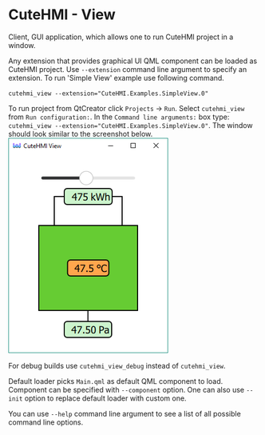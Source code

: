 # CuteHMI - View

Client, GUI application, which allows one to run CuteHMI project in a window.

Any extension that provides graphical UI QML component can be loaded as CuteHMI project. Use `--extension` command line argument to
specify an extension. To run 'Simple View' example use following command.
```
cutehmi_view --extension="CuteHMI.Examples.SimpleView.0"
```
To run project from QtCreator click `Projects` -> `Run`. Select `cutehmi_view` from `Run configuration:`. In the
`Command line arguments:` box type: `cutehmi_view --extension="CuteHMI.Examples.SimpleView.0"`.
The window should look similar to the screenshot below.
![SimpleView screenshot](doc/SimpleView.png)

For debug builds use `cutehmi_view_debug` instead of `cutehmi_view`.

Default loader picks `Main.qml` as default QML component to load. Component can be specified with `--component` option. One can also
use `--init` option to replace default loader with custom one.

You can use `--help` command line argument to see a list of all possible command line options.
